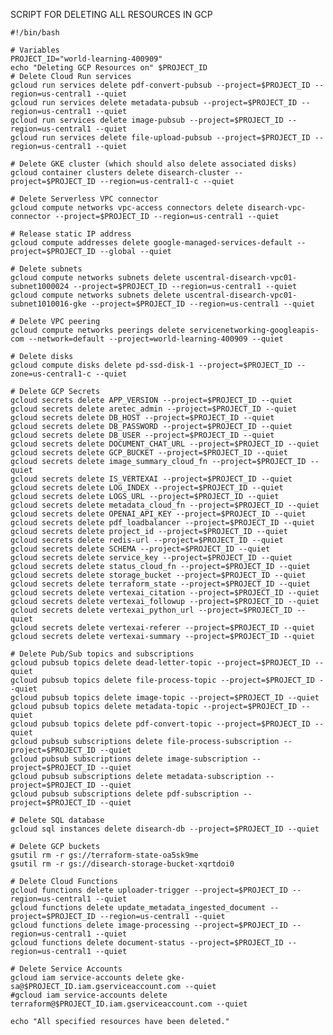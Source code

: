 SCRIPT FOR DELETING ALL RESOURCES IN GCP    
  
    #!/bin/bash
    
    # Variables
    PROJECT_ID="world-learning-400909"
    echo "Deleting GCP Resources on" $PROJECT_ID
    # Delete Cloud Run services
    gcloud run services delete pdf-convert-pubsub --project=$PROJECT_ID --region=us-central1 --quiet
    gcloud run services delete metadata-pubsub --project=$PROJECT_ID --region=us-central1 --quiet
    gcloud run services delete image-pubsub --project=$PROJECT_ID --region=us-central1 --quiet
    gcloud run services delete file-upload-pubsub --project=$PROJECT_ID --region=us-central1 --quiet
    
    # Delete GKE cluster (which should also delete associated disks)
    gcloud container clusters delete disearch-cluster --project=$PROJECT_ID --region=us-central1-c --quiet
    
    # Delete Serverless VPC connector
    gcloud compute networks vpc-access connectors delete disearch-vpc-connector --project=$PROJECT_ID --region=us-central1 --quiet
    
    # Release static IP address
    gcloud compute addresses delete google-managed-services-default --project=$PROJECT_ID --global --quiet
    
    # Delete subnets
    gcloud compute networks subnets delete uscentral-disearch-vpc01-subnet1000024 --project=$PROJECT_ID --region=us-central1 --quiet
    gcloud compute networks subnets delete uscentral-disearch-vpc01-subnet1010016-gke --project=$PROJECT_ID --region=us-central1 --quiet
    
    # Delete VPC peering 
    gcloud compute networks peerings delete servicenetworking-googleapis-com --network=default --project=world-learning-400909 --quiet
    
    # Delete disks
    gcloud compute disks delete pd-ssd-disk-1 --project=$PROJECT_ID --zone=us-central1-c --quiet
    
    # Delete GCP Secrets
    gcloud secrets delete APP_VERSION --project=$PROJECT_ID --quiet
    gcloud secrets delete aretec_admin --project=$PROJECT_ID --quiet
    gcloud secrets delete DB_HOST --project=$PROJECT_ID --quiet
    gcloud secrets delete DB_PASSWORD --project=$PROJECT_ID --quiet
    gcloud secrets delete DB_USER --project=$PROJECT_ID --quiet
    gcloud secrets delete DOCUMENT_CHAT_URL --project=$PROJECT_ID --quiet
    gcloud secrets delete GCP_BUCKET --project=$PROJECT_ID --quiet
    gcloud secrets delete image_summary_cloud_fn --project=$PROJECT_ID --quiet
    gcloud secrets delete IS_VERTEXAI --project=$PROJECT_ID --quiet
    gcloud secrets delete LOG_INDEX --project=$PROJECT_ID --quiet
    gcloud secrets delete LOGS_URL --project=$PROJECT_ID --quiet
    gcloud secrets delete metadata_cloud_fn --project=$PROJECT_ID --quiet
    gcloud secrets delete OPENAI_API_KEY --project=$PROJECT_ID --quiet
    gcloud secrets delete pdf_loadbalancer --project=$PROJECT_ID --quiet
    gcloud secrets delete project_id --project=$PROJECT_ID --quiet
    gcloud secrets delete redis-url --project=$PROJECT_ID --quiet
    gcloud secrets delete SCHEMA --project=$PROJECT_ID --quiet
    gcloud secrets delete service_key --project=$PROJECT_ID --quiet
    gcloud secrets delete status_cloud_fn --project=$PROJECT_ID --quiet
    gcloud secrets delete storage_bucket --project=$PROJECT_ID --quiet
    gcloud secrets delete terraform_state --project=$PROJECT_ID --quiet
    gcloud secrets delete vertexai_citation --project=$PROJECT_ID --quiet
    gcloud secrets delete vertexai_followup --project=$PROJECT_ID --quiet
    gcloud secrets delete vertexai_python_url --project=$PROJECT_ID --quiet
    gcloud secrets delete vertexai-referer --project=$PROJECT_ID --quiet
    gcloud secrets delete vertexai-summary --project=$PROJECT_ID --quiet
    
    # Delete Pub/Sub topics and subscriptions
    gcloud pubsub topics delete dead-letter-topic --project=$PROJECT_ID --quiet
    gcloud pubsub topics delete file-process-topic --project=$PROJECT_ID --quiet
    gcloud pubsub topics delete image-topic --project=$PROJECT_ID --quiet
    gcloud pubsub topics delete metadata-topic --project=$PROJECT_ID --quiet
    gcloud pubsub topics delete pdf-convert-topic --project=$PROJECT_ID --quiet
    gcloud pubsub subscriptions delete file-process-subscription --project=$PROJECT_ID --quiet
    gcloud pubsub subscriptions delete image-subscription --project=$PROJECT_ID --quiet
    gcloud pubsub subscriptions delete metadata-subscription --project=$PROJECT_ID --quiet
    gcloud pubsub subscriptions delete pdf-subscription --project=$PROJECT_ID --quiet
    
    # Delete SQL database
    gcloud sql instances delete disearch-db --project=$PROJECT_ID --quiet
    
    # Delete GCP buckets
    gsutil rm -r gs://terraform-state-oa5sk9me
    gsutil rm -r gs://disearch-storage-bucket-xqrtdoi0
    
    # Delete Cloud Functions
    gcloud functions delete uploader-trigger --project=$PROJECT_ID --region=us-central1 --quiet
    gcloud functions delete update_metadata_ingested_document --project=$PROJECT_ID --region=us-central1 --quiet
    gcloud functions delete image-processing --project=$PROJECT_ID --region=us-central1 --quiet
    gcloud functions delete document-status --project=$PROJECT_ID --region=us-central1 --quiet
    
    # Delete Service Accounts
    gcloud iam service-accounts delete gke-sa@$PROJECT_ID.iam.gserviceaccount.com --quiet
    #gcloud iam service-accounts delete terraform@$PROJECT_ID.iam.gserviceaccount.com --quiet
    
    echo "All specified resources have been deleted."
    
